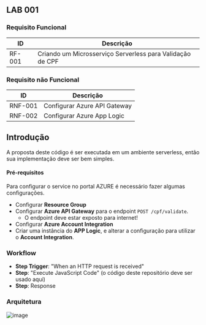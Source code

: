 ## LAB 001

### Requisito Funcional

| ID       | Descrição                                                                 |
|----------|---------------------------------------------------------------------------|
| RF-001   | Criando um Microsserviço Serverless para Validação de CPF                 |

### Requisito não Funcional

| ID       | Descrição                                                                 |
|----------|---------------------------------------------------------------------------|
| RNF-001   | Configurar Azure API Gateway                                             |
| RNF-002    | Configurar Azure App Logic                                               |


## Introdução

A proposta deste código é ser executada em um ambiente serverless, então sua implementação deve ser bem simples.

#### Pré-requisitos

Para configurar o service no portal AZURE é necessário fazer algumas configurações.

* Configurar **Resource Group**
* Configurar **Azure API Gateway** para o endpoint `POST /cpf/validate`.
  * O endpoint deve estar exposto para internet!
* Configurar **Azure Account Integration** 
* Criar uma instância do **APP Logic**, e alterar a configuração para utilizar o **Account Integration**.

### Workflow

* **Step Trigger**: "When an HTTP request is received"
* **Step**: "Execute JavaScript Code" (o código deste repositório deve ser usado aqui)
* **Step**: Response

### Arquitetura 
![image](https://github.com/user-attachments/assets/b77a7cfe-cbe7-46e4-8afe-14c86c621a4e)

